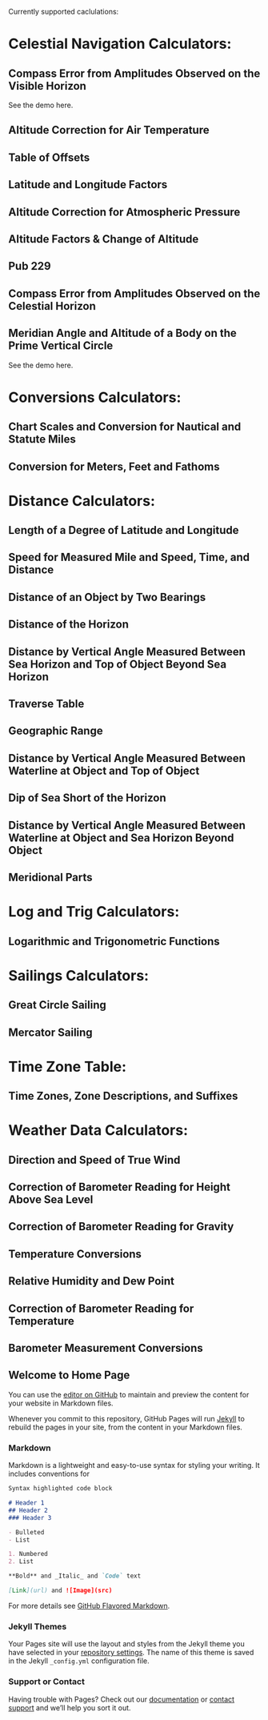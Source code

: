 Currently supported caclulations:

# Celestial Navigation Calculators:
## Compass Error from Amplitudes Observed on the Visible Horizon
See the demo here.
## Altitude Correction for Air Temperature
## Table of Offsets
## Latitude and Longitude Factors
## Altitude Correction for Atmospheric Pressure
## Altitude Factors & Change of Altitude
## Pub 229
## Compass Error from Amplitudes Observed on the Celestial Horizon
## Meridian Angle and Altitude of a Body on the Prime Vertical Circle
See the demo here.

# Conversions Calculators:
## Chart Scales and Conversion for Nautical and Statute Miles
## Conversion for Meters, Feet and Fathoms

#
# Distance Calculators:
## Length of a Degree of Latitude and Longitude
## Speed for Measured Mile and Speed, Time, and Distance
## Distance of an Object by Two Bearings
## Distance of the Horizon
## Distance by Vertical Angle Measured Between Sea Horizon and Top of Object Beyond Sea Horizon
## Traverse Table
## Geographic Range
## Distance by Vertical Angle Measured Between Waterline at Object and Top of Object
## Dip of Sea Short of the Horizon
## Distance by Vertical Angle Measured Between Waterline at Object and Sea Horizon Beyond Object
## Meridional Parts

#
# Log and Trig Calculators:
## Logarithmic and Trigonometric Functions

#
# Sailings Calculators:
## Great Circle Sailing
## Mercator Sailing

#
# Time Zone Table:
## Time Zones, Zone Descriptions, and Suffixes

#
# Weather Data Calculators:
## Direction and Speed of True Wind
## Correction of Barometer Reading for Height Above Sea Level
## Correction of Barometer Reading for Gravity
## Temperature Conversions
## Relative Humidity and Dew Point
## Correction of Barometer Reading for Temperature
## Barometer Measurement Conversions

## Welcome to Home Page

You can use the [editor on GitHub](https://github.com/nauticalcalculator/nauticalcalculator.github.io/edit/main/index.md) to maintain and preview the content for your website in Markdown files.

Whenever you commit to this repository, GitHub Pages will run [Jekyll](https://jekyllrb.com/) to rebuild the pages in your site, from the content in your Markdown files.

### Markdown

Markdown is a lightweight and easy-to-use syntax for styling your writing. It includes conventions for

```markdown
Syntax highlighted code block

# Header 1
## Header 2
### Header 3

- Bulleted
- List

1. Numbered
2. List

**Bold** and _Italic_ and `Code` text

[Link](url) and ![Image](src)
```

For more details see [GitHub Flavored Markdown](https://guides.github.com/features/mastering-markdown/).

### Jekyll Themes

Your Pages site will use the layout and styles from the Jekyll theme you have selected in your [repository settings](https://github.com/nauticalcalculator/nauticalcalculator.github.io/settings/pages). The name of this theme is saved in the Jekyll `_config.yml` configuration file.

### Support or Contact

Having trouble with Pages? Check out our [documentation](https://docs.github.com/categories/github-pages-basics/) or [contact support](https://support.github.com/contact) and we’ll help you sort it out.
